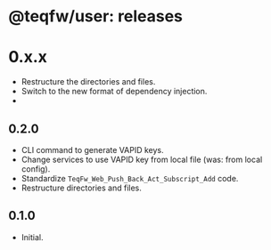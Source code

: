 # @teqfw/user: releases

# 0.x.x

* Restructure the directories and files.
* Switch to the new format of dependency injection.
*

## 0.2.0

* CLI command to generate VAPID keys.
* Change services to use VAPID key from local file (was: from local config).
* Standardize `TeqFw_Web_Push_Back_Act_Subscript_Add` code.
* Restructure directories and files.

## 0.1.0

* Initial.
